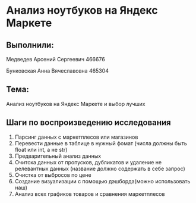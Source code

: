 # Анализ ноутбуков на Яндекс Маркете

## Выполнили:

Медведев Арсений Сергеевич 466676

Бунковская Анна Вячеславовна 465304

## Тема:

Анализ ноутбуков на Яндекс Маркете и выбор лучших

## Шаги по воспроизведению исследования

1. Парсинг данных с маркетплесов или магазинов
2. Перевести данные в таблице в нужный фомат (числа должны быть float или int, а не str)
3. Предварительный анализ данных
4. Очитска данных от пропусков, дубликатов и удаление не релевантных данных (название должно содержать в себе запрос)
5. Очистка от выбросов по цене
6. Создание визуализации с помощью дэшборда(можно использовать наш)
7. Анализ всех графиков товаров и сравнения маркетплесов
